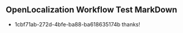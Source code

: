 ## OpenLocalization Workflow Test MarkDown
* 1cbf71ab-272d-4bfe-ba88-ba618635174b thanks!

<!--HONumber=Aug16_HO1-->


